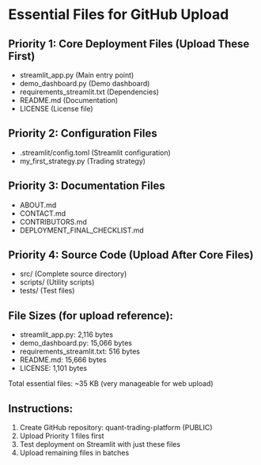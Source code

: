 # Essential Files for GitHub Upload

## Priority 1: Core Deployment Files (Upload These First)
- streamlit_app.py (Main entry point)
- demo_dashboard.py (Demo dashboard)
- requirements_streamlit.txt (Dependencies)
- README.md (Documentation)
- LICENSE (License file)

## Priority 2: Configuration Files
- .streamlit/config.toml (Streamlit configuration)
- my_first_strategy.py (Trading strategy)

## Priority 3: Documentation Files
- ABOUT.md
- CONTACT.md
- CONTRIBUTORS.md
- DEPLOYMENT_FINAL_CHECKLIST.md

## Priority 4: Source Code (Upload After Core Files)
- src/ (Complete source directory)
- scripts/ (Utility scripts)
- tests/ (Test files)

## File Sizes (for upload reference):
- streamlit_app.py: 2,116 bytes
- demo_dashboard.py: 15,066 bytes
- requirements_streamlit.txt: 516 bytes
- README.md: 15,666 bytes
- LICENSE: 1,101 bytes

Total essential files: ~35 KB (very manageable for web upload)

## Instructions:
1. Create GitHub repository: quant-trading-platform (PUBLIC)
2. Upload Priority 1 files first
3. Test deployment on Streamlit with just these files
4. Upload remaining files in batches
